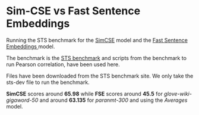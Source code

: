 # Sim-CSE vs Fast Sentence Embeddings 

Running the STS benchmark for the [SimCSE](https://github.com/princeton-nlp/SimCSE) model and the [Fast Sentence Embeddings ](https://github.com/oborchers/Fast_Sentence_Embeddings)model.

The benchmark is the [STS benchmark](http://ixa2.si.ehu.eus/stswiki/index.php/STSbenchmark) and scripts from the benchmark to run Pearson correlation, have been used here.

Files have been downloaded from the STS benchmark site. We only take the sts-dev file to run the benchmark.

**SimCSE** scores around **65.98** while **FSE** scores around **45.5** for *glove-wiki-gigaword-50* and around **63.135** for *paranmt-300* and using the  *Averages* model.

